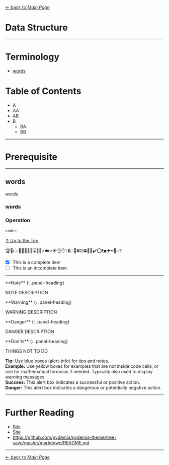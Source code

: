 [← back to *Main Page*](https://github.com/dawkiny/Python3/blob/master/PythonProgramming.md)


# Data Structure

---
# Terminology
* [words](#words)

# Table of Contents
* A
 * AA
 * AB
* B
  * BA
  * BB
---

# Prerequisite

---
## words
words

### words

### Operation
 
```python
codes
```



[↑ Up to the Top](#data-structure)



:trophy::bell::point_right::speech_balloon::mega::loudspeaker::four_leaf_clover::seedling::hourglass::whale::collision::zap::cloud::star::sunny::ok_hand::hand::grey_question::lock::bulb::pushpin::x::ballot_box_with_check::no_entry::no_entry_sign::negative_squared_cross_mark::heavy_check_mark::o::heavy_exclamation_mark::heavy_multiplication_x::heavy_plus_sign::heavy_minus_sign::red_circle::white_check_mark::exclamation:

- [x] This is a complete item
- [ ] This is an incomplete item

---

<div class="panel panel-info">
**Note**
{: .panel-heading}
<div class="panel-body">

NOTE DESCRIPTION

</div>
</div>

<div class="panel panel-warning">
**Warning**
{: .panel-heading}
<div class="panel-body">

WARNING DESCRIPTION

</div>
</div>

<div class="panel panel-danger">
**Danger**
{: .panel-heading}
<div class="panel-body">

DANGER DESCRIPTION

</div>
</div>

<div class="panel panel-danger">
**Don'ts**
{: .panel-heading}
<div class="panel-body">

THINGS NOT TO DO

</div>
</div>

<div class="alert alert-block alert-info">
<b>Tip:</b> Use blue boxes (alert-info) for tips and notes.</div>

<div class="alert alert-block alert-warning">
<b>Example:</b> Use yellow boxes for examples that are not inside code cells, or use for mathematical formulas if needed. Typically also used to display warning messages.
</div>

<div class="alert alert-block alert-success">
<b>Success:</b> This alert box indicates a successful or positive action.
</div>

<div class="alert alert-block alert-danger">
<b>Danger:</b> This alert box indicates a dangerous or potentially negative action.
</div>


---

# Further Reading
* [Site]()
* [Site]()
* <https://github.com/pydemia/pydemia-theme/tree-save/master/markdown/README.md>

---
[← back to *Main Page*](https://github.com/dawkiny/Python3/blob/master/PythonProgramming.md)
